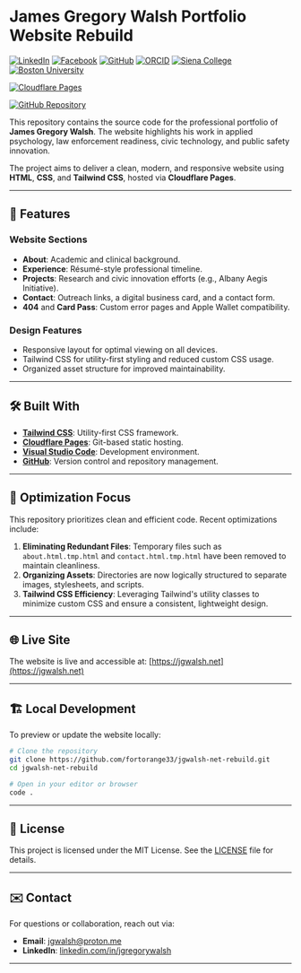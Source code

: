 # James Gregory Walsh Portfolio Website Rebuild

[![LinkedIn](https://img.shields.io/badge/LinkedIn-0A66C2?style=flat-square&logo=linkedin&logoColor=white)](https://linkedin.com/in/jgregorywalsh) [![Facebook](https://img.shields.io/badge/Facebook-1877F2?style=flat-square&logo=facebook&logoColor=white)](https://www.facebook.com/jgregwalsh) [![GitHub](https://img.shields.io/badge/GitHub-181717?style=flat-square&logo=github&logoColor=white)](https://github.com/fortorange33) [![ORCID](https://img.shields.io/badge/ORCID-A6CE39?style=flat-square&logo=orcid&logoColor=white)](https://orcid.org/0000-0002-4420-5724) [![Siena College](https://img.shields.io/badge/Siena_College-006747?style=flat-square&logoColor=white)](https://saintsnetwork.siena.edu/profile/gregwalsh/) [![Boston University](https://img.shields.io/badge/Boston_University-cc0000?style=flat-square&logoColor=ffffff)](mailto:jgwalsh@bu.edu)

[![Cloudflare Pages](https://img.shields.io/badge/Cloudflare-Pages-live-success?logo=cloudflare&logoColor=f38020&style=flat-square)](https://jgwalsh.net)

[![GitHub Repository](https://img.shields.io/badge/Source-GitHub-black?logo=github&style=flat-square)](https://github.com/fortorange33/jgwalsh-net-rebuild)

This repository contains the source code for the professional portfolio of **James Gregory Walsh**. The website highlights his work in applied psychology, law enforcement readiness, civic technology, and public safety innovation.

The project aims to deliver a clean, modern, and responsive website using **HTML**, **CSS**, and **Tailwind CSS**, hosted via **Cloudflare Pages**.

---

## 🚀 Features

### Website Sections

- **About**: Academic and clinical background.
- **Experience**: Résumé-style professional timeline.
- **Projects**: Research and civic innovation efforts (e.g., Albany Aegis Initiative).
- **Contact**: Outreach links, a digital business card, and a contact form.
- **404** and **Card Pass**: Custom error pages and Apple Wallet compatibility.

### Design Features

- Responsive layout for optimal viewing on all devices.
- Tailwind CSS for utility-first styling and reduced custom CSS usage.
- Organized asset structure for improved maintainability.

---

## 🛠️ Built With

- **[Tailwind CSS](https://tailwindcss.com/)**: Utility-first CSS framework.
- **[Cloudflare Pages](https://pages.cloudflare.com/)**: Git-based static hosting.
- **[Visual Studio Code](https://code.visualstudio.com/)**: Development environment.
- **[GitHub](https://github.com/fortorange33)**: Version control and repository management.

---

## 🎯 Optimization Focus

This repository prioritizes clean and efficient code. Recent optimizations include:

1. **Eliminating Redundant Files**: Temporary files such as `about.html.tmp.html` and `contact.html.tmp.html` have been removed to maintain cleanliness.
2. **Organizing Assets**: Directories are now logically structured to separate images, stylesheets, and scripts.
3. **Tailwind CSS Efficiency**: Leveraging Tailwind's utility classes to minimize custom CSS and ensure a consistent, lightweight design.

---

## 🌐 Live Site

The website is live and accessible at: [https://jgwalsh.net](https://jgwalsh.net)

---

## 🏗️ Local Development

To preview or update the website locally:

```bash
# Clone the repository
git clone https://github.com/fortorange33/jgwalsh-net-rebuild.git
cd jgwalsh-net-rebuild

# Open in your editor or browser
code .
```

---

## 🧾 License

This project is licensed under the MIT License. See the [LICENSE](LICENSE) file for details.

---

## ✉️ Contact

For questions or collaboration, reach out via:

- **Email**: [jgwalsh@proton.me](mailto:jgwalsh@proton.me)
- **LinkedIn**: [linkedin.com/in/jgregorywalsh](https://www.linkedin.com/in/jgregorywalsh)

---
